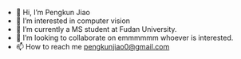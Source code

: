- 👋 Hi, I’m Pengkun Jiao
- 👀 I’m interested in computer vision
- 🌱 I’m currently a MS student at Fudan University.
- 💞️ I’m looking to collaborate on emmmmmm whoever is interested.
- 📫 How to reach me pengkunjiao0@gmail.com

<!---
doctoraojoy/doctoraojoy is a ✨ special ✨ repository because its `README.md` (this file) appears on your GitHub profile.
You can click the Preview link to take a look at your changes.
--->
